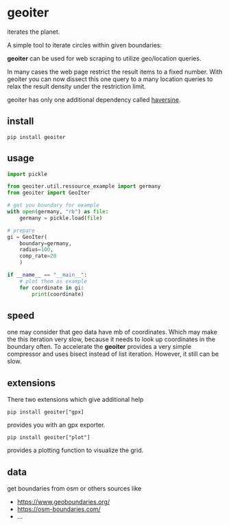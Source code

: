 # geoiter
iterates the planet.

A simple tool to iterate circles within given boundaries:

**geoiter** can be used for web scraping to utilize geo/location queries.

In many cases the web page restrict the result items to a fixed number. 
With geoiter you can now dissect this one query to a many location queries to relax 
the result density under the restriction limit.

geoiter has only one additional dependency called [haversine](https://pypi.org/project/haversine/).

## install
    pip install geoiter

## usage
```python
import pickle

from geoiter.util.ressource_example import germany
from geoiter import GeoIter

# get you boundary for example
with open(germany, "rb") as file:
    germany = pickle.load(file)

# prepare
gi = GeoIter(
    boundary=germany,
    radius=100,
    comp_rate=20
    )

if __name__ == "__main__":
    # plot them as example
    for coordinate in gi:
        print(coordinate)
```
## speed
one may consider that geo data have mb of coordinates. Which may make the this iteration very slow,
because it needs to look up coordinates in the boundary often.
To accelerate the **geoiter** provides a very simple compressor and uses bisect instead of list iteration.
However, it still can be slow.

## extensions
There two extensions which give additional help

    pip install geoiter["gpx]

provides you with an gpx exporter.

    pip install geoiter["plot"]

provides a plotting function to visualize the grid.

## data
get boundaries from osm or others sources like
* https://www.geoboundaries.org/
* https://osm-boundaries.com/
* ...

